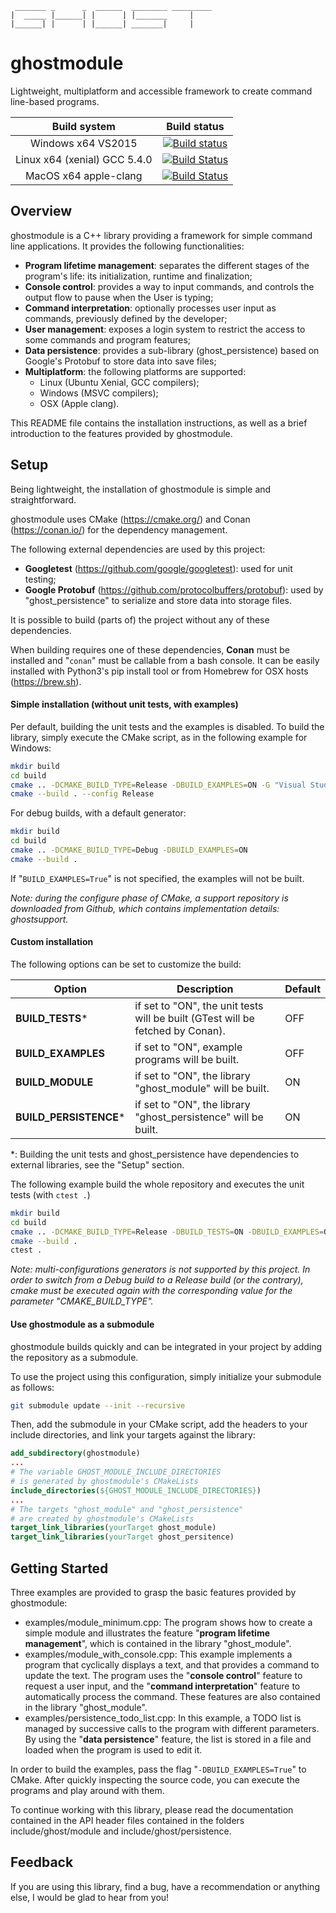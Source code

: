 ``` ascii
 _______ _      _  ______  ________ _________
|  _____ |______| |      | |_______     |
|______| |      | |______| _______|     |
```

# ghostmodule

Lightweight, multiplatform and accessible framework to create command line-based programs.

|         Build system         |                         Build status                         |
| :--------------------------: | :----------------------------------------------------------: |
|      Windows x64 VS2015      | [![Build status](https://ci.appveyor.com/api/projects/status/urayu2uebhqq3m6y?svg=true)](https://ci.appveyor.com/project/mathieunassar/ghostmodule) |
| Linux x64 (xenial) GCC 5.4.0 | [![Build Status](https://travis-ci.com/mathieunassar/ghostmodule.svg?branch=master)](https://travis-ci.com/mathieunassar/ghostmodule) |
|    MacOS x64 apple-clang     | [![Build Status](https://travis-ci.com/mathieunassar/ghostmodule.svg?branch=master)](https://travis-ci.com/mathieunassar/ghostmodule) |

## Overview

ghostmodule is a C++ library providing a framework for simple command line applications. It provides the following functionalities:

- **Program lifetime management**: separates the different stages of the program's life: its initialization, runtime and finalization;
- **Console control**: provides a way to input commands, and controls the output flow to pause when the User is typing;
- **Command interpretation**: optionally processes user input as commands, previously defined by the developer;
- **User management**: exposes a login system to restrict the access to some commands and program features;
- **Data persistence**: provides a sub-library (ghost_persistence) based on Google's Protobuf to store data into save files;
- **Multiplatform**: the following platforms are supported:
  - Linux (Ubuntu Xenial, GCC compilers);
  - Windows (MSVC compilers);
  - OSX (Apple clang).

This README file contains the installation instructions, as well as a brief introduction to the features provided by ghostmodule.

## Setup

Being lightweight, the installation of ghostmodule is simple and straightforward.

ghostmodule uses CMake (<https://cmake.org/>) and Conan (<https://conan.io/>) for the dependency management.

The following external dependencies are used by this project:

- **Googletest** (<https://github.com/google/googletest>): used for unit testing;
- **Google Protobuf** (<https://github.com/protocolbuffers/protobuf>): used by "ghost_persistence" to serialize and store data into storage files.

It is possible to build (parts of) the project without any of these dependencies.

When building requires one of these dependencies, **Conan** must be installed and "`conan`" must be callable from a bash console. It can be easily installed with Python3's pip install tool or from Homebrew for OSX hosts (https://brew.sh).

#### Simple installation (without unit tests, with examples)

Per default, building the unit tests and the examples is disabled. To build the library, simply execute the CMake script, as in the following example for Windows:

```bash
mkdir build
cd build
cmake .. -DCMAKE_BUILD_TYPE=Release -DBUILD_EXAMPLES=ON -G "Visual Studio 15 Win64"
cmake --build . --config Release
```

For debug builds, with a default generator:

```bash
mkdir build
cd build
cmake .. -DCMAKE_BUILD_TYPE=Debug -DBUILD_EXAMPLES=ON
cmake --build .
```

If "`BUILD_EXAMPLES=True`" is not specified, the examples will not be built.

*Note: during the configure phase of CMake, a support repository is downloaded from Github, which contains implementation details: ghostsupport.*

#### Custom installation

The following options can be set to customize the build:

| Option                 | Description                                                  | Default |
| ---------------------- | ------------------------------------------------------------ | ------- |
| **BUILD_TESTS***       | if set to "ON", the unit tests will be built (GTest will be fetched by Conan). | OFF     |
| **BUILD_EXAMPLES**     | if set to "ON", example programs will be built.              | OFF     |
| **BUILD_MODULE**       | if set to "ON", the library "ghost_module" will be built.    | ON      |
| **BUILD_PERSISTENCE*** | if set to "ON", the library "ghost_persistence" will be built. | ON      |

*: Building the unit tests and ghost_persistence have dependencies to external libraries, see the "Setup" section.

The following example build the whole repository and executes the unit tests (with `ctest .`)

```bash
mkdir build
cd build
cmake .. -DCMAKE_BUILD_TYPE=Release -DBUILD_TESTS=ON -DBUILD_EXAMPLES=ON
cmake --build .
ctest .
```

*Note: multi-configurations generators is not supported by this project. In order to switch from a Debug build to a Release build (or the contrary), cmake must be executed again with the corresponding value for the parameter "CMAKE_BUILD_TYPE".*

#### Use ghostmodule as a submodule

ghostmodule builds quickly and can be integrated in your project by adding the repository as a submodule.

To use the project using this configuration, simply initialize your submodule as follows:

```bash
git submodule update --init --recursive
```

Then, add the submodule in your CMake script, add the headers to your include directories, and link your targets against the library:

```cmake
add_subdirectory(ghostmodule)
...
# The variable GHOST_MODULE_INCLUDE_DIRECTORIES
# is generated by ghostmodule's CMakeLists
include_directories(${GHOST_MODULE_INCLUDE_DIRECTORIES})
...
# The targets "ghost_module" and "ghost_persistence"
# are created by ghostmodule's CMakeLists
target_link_libraries(yourTarget ghost_module)
target_link_libraries(yourTarget ghost_persitence)
```

## Getting Started

Three examples are provided to grasp the basic features provided by ghostmodule:

- examples/module_minimum.cpp: The program shows how to create a simple module and illustrates the feature "**program lifetime management**", which is contained in the library "ghost_module".
- examples/module_with_console.cpp: This example implements a program that cyclically displays a text, and that provides a command to update the text. The program uses the "**console control**" feature to request a user input, and the "**command interpretation**" feature to automatically process the command. These features are also contained in the library "ghost_module".
- examples/persistence_todo_list.cpp: In this example, a TODO list is managed by successive calls to the program with different parameters. By using the "**data persistence**" feature, the list is stored in a file and loaded when the program is used to edit it.

In order to build the examples, pass the flag "`-DBUILD_EXAMPLES=True`" to CMake. After quickly inspecting the source code, you can execute the programs and play around with them.

To continue working with this library, please read the documentation contained in the API header files contained in the folders include/ghost/module and include/ghost/persistence.

## Feedback

If you are using this library, find a bug, have a recommendation or anything else, I would be glad to hear from you!